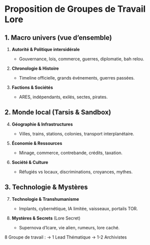 
# Proposition de Groupes de Travail Lore

## 1. **Macro univers** (vue d’ensemble)

1. **Autorité & Politique intersidérale**
    
    - Gouvernance, lois, commerce, guerres, diplomatie, bah relou.
        
2. **Chronologie & Histoire**
    
    - Timeline officielle, grands événements, guerres passées.
        
3. **Factions & Sociétés**
    
    - ARES, indépendants, exilés, sectes, pirates.
        

## 2. **Monde local (Tarsis & Sandbox)**

4. **Géographie & Infrastructures**
    
    - Villes, trains, stations, colonies, transport interplanétaire.
        
5. **Économie & Ressources**
    
    - Minage, commerce, contrebande, crédits, taxation.
        
6. **Société & Culture**
    
    - Réfugiés vs locaux, discriminations, croyances, mythes.
        

## 3. **Technologie & Mystères**

7. **Technologie & Transhumanisme**
    
    - Implants, cybernétique, IA limitée, vaisseaux, portails TOR.
        
8. **Mystères & Secrets** (Lore Secret)
    
    - Supernova d’Icare, vie alien, rumeurs, lore caché.

8 Groupe de travail  : 
-> 1 Lead Thématique
-> 1-2 Archivistes 